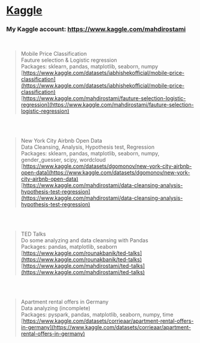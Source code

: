 # [Kaggle](https://www.kaggle.com/) 

### My Kaggle account: <a href="https://www.kaggle.com/mahdirostami">https://www.kaggle.com/mahdirostami</a>
<br>

>  Mobile Price Classification <br>
>  Fauture selection & Logistic regression<br>
>  Packages: sklearn, pandas, matplotlib, seaborn, numpy<br>
>  [https://www.kaggle.com/datasets/iabhishekofficial/mobile-price-classification](https://www.kaggle.com/datasets/iabhishekofficial/mobile-price-classification)<br>
>  [https://www.kaggle.com/mahdirostami/fauture-selection-logistic-regression](https://www.kaggle.com/mahdirostami/fauture-selection-logistic-regression)
<br>
<br>

>  New York City Airbnb Open Data<br>
>  Data Cleansing, Analysis, Hypothesis test, Regression <br>
>  Packages: sklearn, pandas, matplotlib, seaborn, numpy, gender_guesser, scipy, wordcloud<br>
>  [https://www.kaggle.com/datasets/dgomonov/new-york-city-airbnb-open-data](https://www.kaggle.com/datasets/dgomonov/new-york-city-airbnb-open-data)<br>
>  [https://www.kaggle.com/mahdirostami/data-cleansing-analysis-hypothesis-test-regression](https://www.kaggle.com/mahdirostami/data-cleansing-analysis-hypothesis-test-regression)
<br>
<br>

>  TED Talks <br>
>  Do some analyzing and data cleansing with Pandas<br>
>  Packages: pandas, matplotlib, seaborn<br>
>  [https://www.kaggle.com/rounakbanik/ted-talks](https://www.kaggle.com/rounakbanik/ted-talks)<br>
>  [https://www.kaggle.com/mahdirostami/ted-talks](https://www.kaggle.com/mahdirostami/ted-talks)
<br>
<br>

>  Apartment rental offers in Germany<br>
>  Data analyzing (incomplete)<br>
>  Packages: pyspark, pandas, matplotlib, seaborn, numpy, time <br>
>  [https://www.kaggle.com/datasets/corrieaar/apartment-rental-offers-in-germany](https://www.kaggle.com/datasets/corrieaar/apartment-rental-offers-in-germany)<br>
> 



